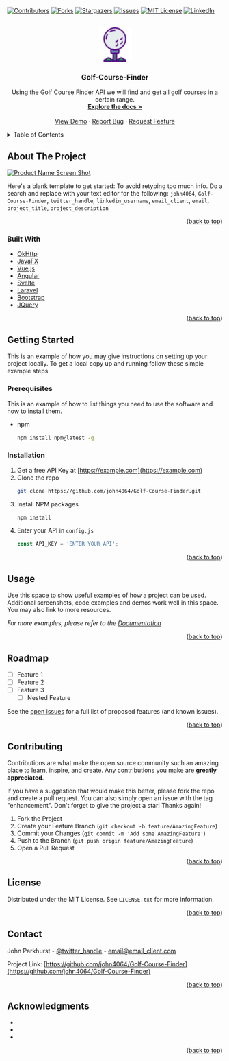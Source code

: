 <div id="top"></div>
<!--
*** Thanks for checking out the Best-README-Template. If you have a suggestion
*** that would make this better, please fork the repo and create a pull request
*** or simply open an issue with the tag "enhancement".
*** Don't forget to give the project a star!
*** Thanks again! Now go create something AMAZING! :D
-->



<!-- PROJECT SHIELDS -->
<!--
*** I'm using markdown "reference style" links for readability.
*** Reference links are enclosed in brackets [ ] instead of parentheses ( ).
*** See the bottom of this document for the declaration of the reference variables
*** for contributors-url, forks-url, etc. This is an optional, concise syntax you may use.
*** https://www.markdownguide.org/basic-syntax/#reference-style-links
-->
[![Contributors][contributors-shield]][contributors-url]
[![Forks][forks-shield]][forks-url]
[![Stargazers][stars-shield]][stars-url]
[![Issues][issues-shield]][issues-url]
[![MIT License][license-shield]][license-url]
[![LinkedIn][linkedin-shield]][linkedin-url]



<!-- PROJECT LOGO -->
<br />
<div align="center">
  <a href="https://github.com/john4064/Golf-Course-Finder">
    <img src="/src/main/resources/com/parkhurst/golfcoursefinder/golf.png" alt="Logo" width="80" height="80">
  </a>

<h3 align="center">Golf-Course-Finder</h3>

  <p align="center">
    Using the Golf Course Finder API we will find and get all golf courses in a certain range. 
    <br />
    <a href="https://github.com/john4064/Golf-Course-Finder"><strong>Explore the docs »</strong></a>
    <br />
    <br />
    <a href="https://github.com/john4064/Golf-Course-Finder">View Demo</a>
    ·
    <a href="https://github.com/john4064/Golf-Course-Finder/issues">Report Bug</a>
    ·
    <a href="https://github.com/john4064/Golf-Course-Finder/issues">Request Feature</a>
  </p>
</div>



<!-- TABLE OF CONTENTS -->
<details>
  <summary>Table of Contents</summary>
  <ol>
    <li>
      <a href="#about-the-project">About The Project</a>
      <ul>
        <li><a href="#built-with">Built With</a></li>
      </ul>
    </li>
    <li>
      <a href="#getting-started">Getting Started</a>
      <ul>
        <li><a href="#prerequisites">Prerequisites</a></li>
        <li><a href="#installation">Installation</a></li>
      </ul>
    </li>
    <li><a href="#usage">Usage</a></li>
    <li><a href="#roadmap">Roadmap</a></li>
    <li><a href="#contributing">Contributing</a></li>
    <li><a href="#license">License</a></li>
    <li><a href="#contact">Contact</a></li>
    <li><a href="#acknowledgments">Acknowledgments</a></li>
  </ol>
</details>



<!-- ABOUT THE PROJECT -->
## About The Project

[![Product Name Screen Shot][product-screenshot]](https://example.com)

Here's a blank template to get started: To avoid retyping too much info. Do a search and replace with your text editor for the following: `john4064`, `Golf-Course-Finder`, `twitter_handle`, `linkedin_username`, `email_client`, `email`, `project_title`, `project_description`

<p align="right">(<a href="#top">back to top</a>)</p>



### Built With

* [OkHttp](https://square.github.io/okhttp/)
* [JavaFX](https://openjfx.io/)
* [Vue.js](https://vuejs.org/)
* [Angular](https://angular.io/)
* [Svelte](https://svelte.dev/)
* [Laravel](https://laravel.com)
* [Bootstrap](https://getbootstrap.com)
* [JQuery](https://jquery.com)

<p align="right">(<a href="#top">back to top</a>)</p>



<!-- GETTING STARTED -->
## Getting Started

This is an example of how you may give instructions on setting up your project locally.
To get a local copy up and running follow these simple example steps.

### Prerequisites

This is an example of how to list things you need to use the software and how to install them.
* npm
  ```sh
  npm install npm@latest -g
  ```

### Installation

1. Get a free API Key at [https://example.com](https://example.com)
2. Clone the repo
   ```sh
   git clone https://github.com/john4064/Golf-Course-Finder.git
   ```
3. Install NPM packages
   ```sh
   npm install
   ```
4. Enter your API in `config.js`
   ```js
   const API_KEY = 'ENTER YOUR API';
   ```

<p align="right">(<a href="#top">back to top</a>)</p>



<!-- USAGE EXAMPLES -->
## Usage

Use this space to show useful examples of how a project can be used. Additional screenshots, code examples and demos work well in this space. You may also link to more resources.

_For more examples, please refer to the [Documentation](https://example.com)_

<p align="right">(<a href="#top">back to top</a>)</p>



<!-- ROADMAP -->
## Roadmap

- [ ] Feature 1
- [ ] Feature 2
- [ ] Feature 3
    - [ ] Nested Feature

See the [open issues](https://github.com/john4064/Golf-Course-Finder/issues) for a full list of proposed features (and known issues).

<p align="right">(<a href="#top">back to top</a>)</p>



<!-- CONTRIBUTING -->
## Contributing

Contributions are what make the open source community such an amazing place to learn, inspire, and create. Any contributions you make are **greatly appreciated**.

If you have a suggestion that would make this better, please fork the repo and create a pull request. You can also simply open an issue with the tag "enhancement".
Don't forget to give the project a star! Thanks again!

1. Fork the Project
2. Create your Feature Branch (`git checkout -b feature/AmazingFeature`)
3. Commit your Changes (`git commit -m 'Add some AmazingFeature'`)
4. Push to the Branch (`git push origin feature/AmazingFeature`)
5. Open a Pull Request

<p align="right">(<a href="#top">back to top</a>)</p>



<!-- LICENSE -->
## License

Distributed under the MIT License. See `LICENSE.txt` for more information.

<p align="right">(<a href="#top">back to top</a>)</p>



<!-- CONTACT -->
## Contact

John Parkhurst - [@twitter_handle](https://twitter.com/twitter_handle) - email@email_client.com

Project Link: [https://github.com/john4064/Golf-Course-Finder](https://github.com/john4064/Golf-Course-Finder)

<p align="right">(<a href="#top">back to top</a>)</p>



<!-- ACKNOWLEDGMENTS -->
## Acknowledgments

* []()
* []()
* []()

<p align="right">(<a href="#top">back to top</a>)</p>



<!-- MARKDOWN LINKS & IMAGES -->
<!-- https://www.markdownguide.org/basic-syntax/#reference-style-links -->
[contributors-shield]: https://img.shields.io/github/contributors/john4064/Golf-Course-Finder.svg?style=for-the-badge
[contributors-url]: https://github.com/john4064/Golf-Course-Finder/graphs/contributors
[forks-shield]: https://img.shields.io/github/forks/john4064/Golf-Course-Finder.svg?style=for-the-badge
[forks-url]: https://github.com/john4064/Golf-Course-Finder/network/members
[stars-shield]: https://img.shields.io/github/stars/john4064/Golf-Course-Finder.svg?style=for-the-badge
[stars-url]: https://github.com/john4064/Golf-Course-Finder/stargazers
[issues-shield]: https://img.shields.io/github/issues/john4064/Golf-Course-Finder.svg?style=for-the-badge
[issues-url]: https://github.com/john4064/Golf-Course-Finder/issues
[license-shield]: https://img.shields.io/github/license/john4064/Golf-Course-Finder.svg?style=for-the-badge
[license-url]: https://github.com/john4064/Golf-Course-Finder/blob/master/LICENSE.txt
[linkedin-shield]: https://img.shields.io/badge/-LinkedIn-black.svg?style=for-the-badge&logo=linkedin&colorB=555
[linkedin-url]: https://linkedin.com/in/john-parkhurst-722a62146/
[product-screenshot]: images/screenshot.png
